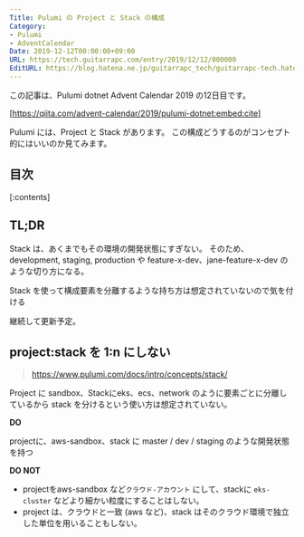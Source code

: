 ```yaml
---
Title: Pulumi の Project と Stack の構成
Category:
- Pulumi
- AdventCalendar
Date: 2019-12-12T00:00:00+09:00
URL: https://tech.guitarrapc.com/entry/2019/12/12/000000
EditURL: https://blog.hatena.ne.jp/guitarrapc_tech/guitarrapc-tech.hatenablog.com/atom/entry/26006613478862643
---
```


この記事は、Pulumi dotnet Advent Calendar 2019 の12日目です。

[https://qiita.com/advent-calendar/2019/pulumi-dotnet:embed:cite]

Pulumi には、Project と Stack があります。
この構成どうするのがコンセプト的にはいいのか見てみます。


## 目次

[:contents]

## TL;DR

Stack は、あくまでもその環境の開発状態にすぎない。
そのため、development, staging, production や feature-x-dev、jane-feature-x-dev のような切り方になる。

Stack を使って構成要素を分離するような持ち方は想定されていないので気を付ける

継続して更新予定。

## project:stack を 1:n にしない

> https://www.pulumi.com/docs/intro/concepts/stack/

Project に sandbox、Stackにeks、ecs、network のように要素ごとに分離しているから stack を分けるという使い方は想定されていない。

**DO** <i class="blogicon-check"></i>

projectに、aws-sandbox、stack に master / dev / staging のような開発状態を持つ

**DO NOT** <i class="blogicon-close"></i>

- projectをaws-sandbox など`クラウド-アカウント` にして、stackに `eks-cluster` などより細かい粒度にすることはしない。
- project は、クラウドと一致 (aws など)、stack はそのクラウド環境で独立した単位を用いることもしない。
